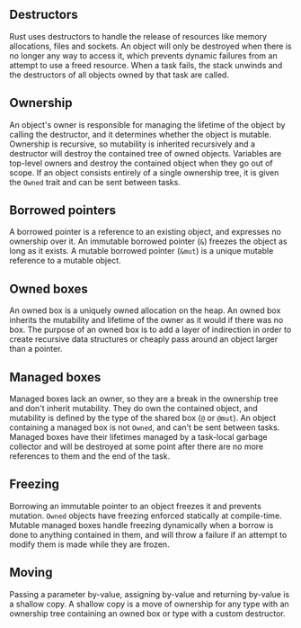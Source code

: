 ## Destructors

Rust uses destructors to handle the release of resources like memory allocations, files and sockets. An object will only be destroyed when there is no longer any way to access it, which prevents dynamic failures from an attempt to use a freed resource. When a task fails, the stack unwinds and the destructors of all objects owned by that task are called.

## Ownership

An object's owner is responsible for managing the lifetime of the object by calling the destructor, and it determines whether the object is mutable. Ownership is recursive, so mutability is inherited recursively and a destructor will destroy the contained tree of owned objects. Variables are top-level owners and destroy the contained object when they go out of scope. If an object consists entirely of a single ownership tree, it is given the `Owned` trait and can be sent between tasks.

## Borrowed pointers

A borrowed pointer is a reference to an existing object, and expresses no ownership over it. An immutable borrowed pointer (`&`) freezes the object as long as it exists. A mutable borrowed pointer (`&mut`) is a unique mutable reference to a mutable object.

## Owned boxes

An owned box is a uniquely owned allocation on the heap. An owned box inherits the mutability and lifetime of the owner as it would if there was no box. The purpose of an owned box is to add a layer of indirection in order to create recursive data structures or cheaply pass around an object larger than a pointer.

## Managed boxes

Managed boxes lack an owner, so they are a break in the ownership tree and don't inherit mutability. They do own the contained object, and mutability is defined by the type of the shared box (`@` or `@mut`). An object containing a managed box is not `Owned`, and can't be sent between tasks. Managed boxes have their lifetimes managed by a task-local garbage collector and will be destroyed at some point after there are no more references to them and the end of the task.

## Freezing

Borrowing an immutable pointer to an object freezes it and prevents mutation. `Owned` objects have freezing enforced statically at compile-time. Mutable managed boxes handle freezing dynamically when a borrow is done to anything contained in them, and will throw a failure if an attempt to modify them is made while they are frozen.

## Moving

Passing a parameter by-value, assigning by-value and returning by-value is a shallow copy. A shallow copy is a move of ownership for any type with an ownership tree containing an owned box or type with a custom destructor.